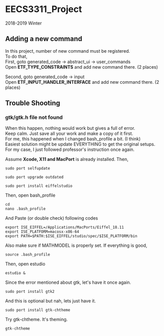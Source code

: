 # EECS3311_Project
2018-2019 Winter

## Adding a new command
In this project, number of new command must be registered. <br>
To do that,<br>
First, goto generated_code -> abstract_ui -> user_commands<br>
Open **ETF_TYPE_CONSTRAINTS** and add new command there.
(2 places)

Second, goto generated_code -> input <br>
Open **ETF_INPUT_HANDLER_INTERFACE** and add new command there.
(2 places)

## Trouble Shooting
### gtk/gtk.h file not found
When this happen, nothing would work but gives a full of error.<br>
Keep calm. Just save all your work and make a copy of it first.<br>
For me, this happened when I changed bash_profile a bit. (I think)<br>
Easiest solution might be update EVERYTHING to get the original setups.<br>
For my case, I just followed professor's instruction once again.

Assume **Xcode, X11 and MacPort** is already installed.
Then,
```
sudo port selfupdate
```

```
sudo port upgrade outdated
```

```
sudo port install eiffelstudio
```

Then, open bash_profile
```
cd
nano .bash_profile
```

And Paste (or double check) following codes
```
export ISE_EIFFEL=/Applications/MacPorts/Eiffel_18.11
export ISE_PLATFORM=macosx-x86-64
export PATH=$PATH:$ISE_EIFFEL/studio/spec/$ISE_PLATFORM/bin
```

Also make sure if MATHMODEL is properly set.
If everything is good,
```
source .bash_profile
```

Then, open estudio
```
estudio &
```

Since the error mentioned about gtk, let's have it once again.
```
sudo port install gtk2
```

And this is optional but nah, lets just have it.
```
sudo port install gtk-chtheme
```

Try gtk-chtheme. It's theming.
```
gtk-chtheme
```
